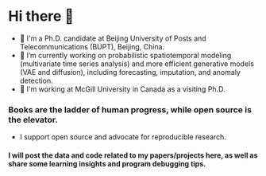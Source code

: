 # Hi there 👋
- 🧑 I'm a Ph.D. candidate at Beijing University of Posts and Telecommunications (BUPT), Beijing, China.
- 🔭 I’m currently working on probabilistic spatiotemporal modeling (multivariate time series analysis) and more efficient generative models (VAE and diffusion), including forecasting, imputation, and anomaly detection.
- 👯 I'm working at McGill University in Canada as a visiting Ph.D.

### Books are the ladder of human progress, while open source is the elevator. 
- I support open source and advocate for reproducible research.

#### I will post the data and code related to my papers/projects here, as well as share some learning insights and program debugging tips.

<!--
![Dusai's GitHub stats](https://github-readme-stats.vercel.app/api?username=ChenXu02)
**ChenXu02/Chenxu02** is a ✨ _special_ ✨ repository because its `README.md` (this file) appears on your GitHub profile.
Here are some ideas to get you started:
- 🏃 I run.
- 🔭 I’m currently working on ...
- 🌱 I’m currently learning ...
- 👯 I’m looking to collaborate on ...
- 🤔 I’m looking for help with ...
- 💬 Ask me about ...
- 📫 How to reach me: ...
- 😄 Pronouns: ...
- ⚡ Fun fact: ...
-->
